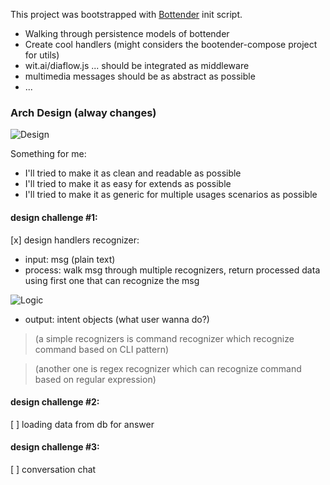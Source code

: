 This project was bootstrapped with
[Bottender](https://github.com/Yoctol/bottender) init script.

- Walking through persistence models of bottender
- Create cool handlers (might considers the bootender-compose project for utils)
- wit.ai/diaflow.js ... should be integrated as middleware
- multimedia messages should be as abstract as possible
- ...


### Arch Design (alway changes)
![Design](http://www.plantuml.com/plantuml/proxy?cache=no&src=https://github.com/gaconkzk/buom/raw/master/docs/arch.puml)

Something for me:
- I'll tried to make it as clean and readable as possible
- I'll tried to make it as easy for extends as possible
- I'll tried to make it as generic for multiple usages scenarios as possible

#### design challenge #1:
[x] design handlers recognizer:

  + input: msg (plain text)
  + process: walk msg through multiple recognizers, return processed data using first one that can recognize the msg

![Logic](http://www.plantuml.com/plantuml/proxy?cache=no&src=https://github.com/gaconkzk/buom/raw/master/docs/matchers.puml)

  + output: intent objects (what user wanna do?)

>(a simple recognizers is command recognizer which recognize command based on CLI pattern)

>(another one is regex recognizer which can recognize command based on regular expression)

#### design challenge #2:
[ ] loading data from db for answer

#### design challenge #3:
[ ] conversation chat
